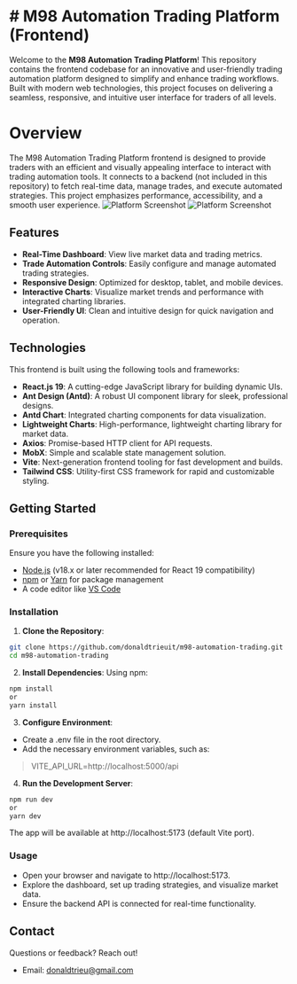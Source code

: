 # # M98 Automation Trading Platform (Frontend)

Welcome to the **M98 Automation Trading Platform**! This repository contains the frontend codebase for an innovative and user-friendly trading automation platform designed to simplify and enhance trading workflows. Built with modern web technologies, this project focuses on delivering a seamless, responsive, and intuitive user interface for traders of all levels.

# Overview

The M98 Automation Trading Platform frontend is designed to provide traders with an efficient and visually appealing interface to interact with trading automation tools. It connects to a backend (not included in this repository) to fetch real-time data, manage trades, and execute automated strategies. This project emphasizes performance, accessibility, and a smooth user experience.
![Platform Screenshot](https://res.cloudinary.com/vickysoft/image/upload/v1742792112/images/m98/screencapture-localhost-5173-2025-03-24-10_33_18_frzg7f.png)
![Platform Screenshot](https://res.cloudinary.com/vickysoft/image/upload/v1742791794/images/m98/Screenshot_2025-03-24_at_10.36.14_AM_gxl8yx.png)

## Features

-   **Real-Time Dashboard**: View live market data and trading metrics.
-   **Trade Automation Controls**: Easily configure and manage automated trading strategies.
-   **Responsive Design**: Optimized for desktop, tablet, and mobile devices.
-   **Interactive Charts**: Visualize market trends and performance with integrated charting libraries.
-   **User-Friendly UI**: Clean and intuitive design for quick navigation and operation.

## Technologies

This frontend is built using the following tools and frameworks:
-   **React.js 19**: A cutting-edge JavaScript library for building dynamic UIs.
-   **Ant Design (Antd)**: A robust UI component library for sleek, professional designs.
-   **Antd Chart**: Integrated charting components for data visualization.
-   **Lightweight Charts**: High-performance, lightweight charting library for market data.
-   **Axios**: Promise-based HTTP client for API requests.
-   **MobX**: Simple and scalable state management solution.
-   **Vite**: Next-generation frontend tooling for fast development and builds.
- **Tailwind CSS**: Utility-first CSS framework for rapid and customizable styling.

## Getting Started

### Prerequisites

Ensure you have the following installed:

-   [Node.js](https://nodejs.org/) (v18.x or later recommended for React 19 compatibility)
-   [npm](https://www.npmjs.com/) or [Yarn](https://yarnpkg.com/) for package management
-   A code editor like [VS Code](https://code.visualstudio.com/)

### Installation
1. **Clone the Repository**:
```bash 
git clone https://github.com/donaldtrieuit/m98-automation-trading.git
cd m98-automation-trading
```
2. **Install Dependencies**: Using npm:
```bash 
npm install
or
yarn install
```
3. **Configure Environment**:
- Create a .env file in the root directory.  
- Add the necessary environment variables, such as:
> VITE_API_URL=http://localhost:5000/api
4. **Run the Development Server**:
```bash
npm run dev
or
yarn dev
```
The app will be available at http://localhost:5173 (default Vite port).

### Usage
-   Open your browser and navigate to http://localhost:5173.
-   Explore the dashboard, set up trading strategies, and visualize market data.
-   Ensure the backend API is connected for real-time functionality.

## Contact
Questions or feedback? Reach out!
-   Email: [donaldtrieu@gmail.com](mailto:donaldtrieu@gmail.com)